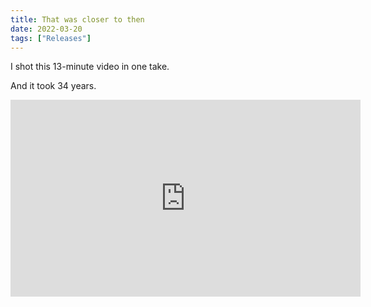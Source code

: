 ```yaml
---
title: That was closer to then
date: 2022-03-20
tags: ["Releases"]
---
```


I shot this 13-minute video in one take.

And it took 34 years.

<iframe width="560" height="315" src="https://www.youtube.com/embed/mreOK8Fc_8s" title="YouTube video player" frameborder="0" allow="accelerometer; autoplay; clipboard-write; encrypted-media; gyroscope; picture-in-picture" allowfullscreen></iframe>
